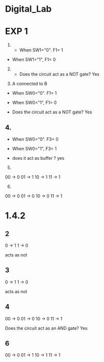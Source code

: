 # Digital_Lab

# EXP 1


1. * When SW1="0". F1= 1
* When SW1="1", F1= 0

2. * Does the circuit act as a NOT gate?
Yes

3. A connected to B
* When SW0="0". F1= 1
* When SW0="1", F1= 0

* Does the circuit act as a NOT gate?
Yes

## 4.
* When SW0="0". F3= 0
* When SW0="1", F3= 1

* does it act as buffer ?
yes



5.
00 -> 0
01 -> 1
10 -> 1
11 -> 1


6.
00 -> 0
01 -> 0
10 -> 0
11 -> 1


# 1.4.2

## 2
0 -> 1
1 -> 0

acts as not

## 3
0 -> 1
1 -> 0

acts as not


## 4
00 -> 0
01 -> 0
10 -> 0
11 -> 1

Does the circuit act as an AND gate?
Yes

## 6
00 -> 0
01 -> 1
10 -> 1
11 -> 1
